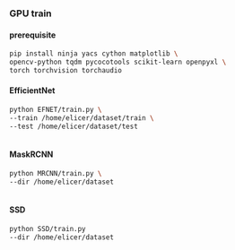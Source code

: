<!-- # e8

## How to run docker

Build docker image: 
```
nvidia-docker build --network=host -t e8 docker/
```
## Above creates docker image of name e8

Run docker container:
```
nvidia-docker run --gpus all --name e8 --mount type=bind,source={source_data},target={target_dir} --network=host --ipc=host -i -t e8
```
For example, if the source data is in your local directory `/data/e8` and you want to mount it to the default directory `/dataset`, arguments would be `--mount type=bind,source=/data/e8,target=/dataset`. -->


### GPU train
#### prerequisite
```bash
pip install ninja yacs cython matplotlib \
opencv-python tqdm pycocotools scikit-learn openpyxl \
torch torchvision torchaudio
```
#### EfficientNet
```bash
python EFNET/train.py \
--train /home/elicer/dataset/train \
--test /home/elicer/dataset/test
```
```bash

```
#### MaskRCNN
```bash
python MRCNN/train.py \
--dir /home/elicer/dataset
```

```bash

```
#### SSD
```bash
python SSD/train.py
--dir /home/elicer/dataset
```

```bash

```